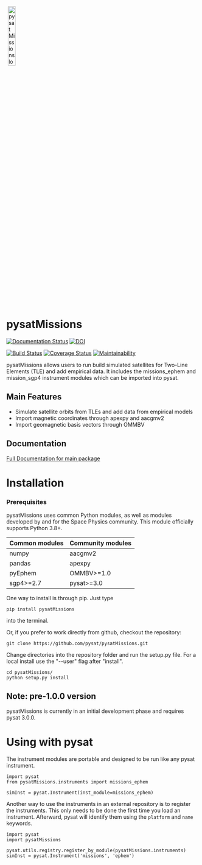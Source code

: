 <div align="left">
        <img height="0" width="0px">
        <img width="20%" src="https://raw.githubusercontent.com/pysat/pysatMissions/docs/figures/missions-draft-logo.jpeg" alt="pysat Missions logo - the python snakes dreaming of a spaceship" title="pysatMissions"</img>
</div>

# pysatMissions
[![Documentation Status](https://readthedocs.org/projects/pysatmissions/badge/?version=latest)](https://pysatmissions.readthedocs.io/en/latest/?badge=latest)
[![DOI](https://zenodo.org/badge/209358908.svg)](https://zenodo.org/badge/latestdoi/209358908)

[![Build Status](https://github.com/github/docs/actions/workflows/main.yml/badge.svg)](https://github.com/github/docs/actions/workflows/main.yml/badge.svg)
[![Coverage Status](https://coveralls.io/repos/github/pysat/pysatMissions/badge.svg?branch=main)](https://coveralls.io/github/pysat/pysatMissions?branch=main)
[![Maintainability](https://api.codeclimate.com/v1/badges/83011911691b9d2076e9/maintainability)](https://codeclimate.com/github/pysat/pysatMissions/maintainability)

pysatMissions allows users to run build simulated satellites for Two-Line Elements (TLE) and add empirical data.  It includes the missions_ephem and mission_sgp4 instrument modules which can be imported into pysat.

Main Features
-------------
- Simulate satellite orbits from TLEs and add data from empirical models
- Import magnetic coordinates through apexpy and aacgmv2
- Import geomagnetic basis vectors through OMMBV

Documentation
---------------------
[Full Documentation for main package](https://pysat.readthedocs.io/en/latest/)


# Installation

### Prerequisites

pysatMissions uses common Python modules, as well as modules developed by
and for the Space Physics community.  This module officially supports
Python 3.8+.  

| Common modules | Community modules |
| -------------- | ----------------- |
| numpy          | aacgmv2           |
| pandas         | apexpy            |
| pyEphem        | OMMBV>=1.0        |
| sgp4>=2.7      | pysat>=3.0        |


One way to install is through pip.  Just type

```
pip install pysatMissions
```
into the terminal.

Or, if you prefer to work directly from github, checkout the repository:

```
git clone https://github.com/pysat/pysatMissions.git
```

Change directories into the repository folder and run the setup.py file.  For
a local install use the "--user" flag after "install".

```
cd pysatMissions/
python setup.py install
```

Note: pre-1.0.0 version
-----------------------
pysatMissions is currently in an initial development phase and requires pysat 3.0.0.  

# Using with pysat

The instrument modules are portable and designed to be run like any pysat instrument.

```
import pysat
from pysatMissions.instruments import missions_ephem

simInst = pysat.Instrument(inst_module=missions_ephem)
```
Another way to use the instruments in an external repository is to register the instruments.  This only needs to be done the first time you load an instrument.  Afterward, pysat will identify them using the `platform` and `name` keywords.

```
import pysat
import pysatMissions

pysat.utils.registry.register_by_module(pysatMissions.instruments)
simInst = pysat.Instrument('missions', 'ephem')
```
